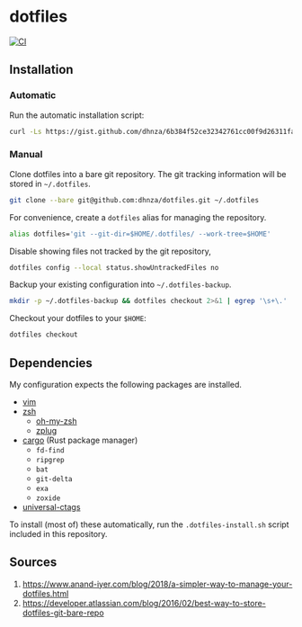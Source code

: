 # dotfiles
[![CI](https://github.com/dhnza/dotfiles/actions/workflows/main.yml/badge.svg)](https://github.com/dhnza/dotfiles/actions/workflows/main.yml)


## Installation


### Automatic

Run the automatic installation script:
```sh
curl -Ls https://gist.github.com/dhnza/6b384f52ce32342761cc00f9d26311fa/raw/dotfiles-init.sh | /bin/bash
```


### Manual

Clone dotfiles into a bare git repository. The git tracking information will be stored in `~/.dotfiles`.
```sh
git clone --bare git@github.com:dhnza/dotfiles.git ~/.dotfiles
```

For convenience, create a `dotfiles` alias for managing the repository.

```sh
alias dotfiles='git --git-dir=$HOME/.dotfiles/ --work-tree=$HOME'
```

Disable showing files not tracked by the git repository,
```sh
dotfiles config --local status.showUntrackedFiles no
```

Backup your existing configuration into `~/.dotfiles-backup`.
```sh
mkdir -p ~/.dotfiles-backup && dotfiles checkout 2>&1 | egrep '\s+\.' | xargs -i mv {} ~/.dotfiles-backup
```

Checkout your dotfiles to your `$HOME`:
```sh
dotfiles checkout
```


## Dependencies

My configuration expects the following packages are installed.

- [vim](https://www.vim.org/download.php)
- [zsh](http://www.zsh.org)
    - [oh-my-zsh](https://github.com/ohmyzsh/ohmyzsh)
    - [zplug](https://github.com/zplug/zplug)
- [cargo](https://www.rust-lang.org/learn/get-started) (Rust package manager)
    - `fd-find`
    - `ripgrep`
    - `bat`
    - `git-delta`
    - `exa`
    - `zoxide`
- [universal-ctags](https://github.com/universal-ctags/ctags)

To install (most of) these automatically, run the `.dotfiles-install.sh` script included in this repository.


## Sources

1. https://www.anand-iyer.com/blog/2018/a-simpler-way-to-manage-your-dotfiles.html
2. https://developer.atlassian.com/blog/2016/02/best-way-to-store-dotfiles-git-bare-repo
